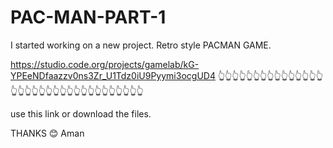 # PAC-MAN-PART-1

I started working on a new project.
Retro style PACMAN GAME.


https://studio.code.org/projects/gamelab/kG-YPEeNDfaazzv0ns3Zr_U1Tdz0iU9Pyymi3ocgUD4
👆👆👆👆👆👆👆👆👆👆👆👆👆👆👆👆👆👆👆👆👆👆👆👆👆👆👆👆👆👆👆👆👆👆

use this link or download the files.

THANKS 😊
Aman
